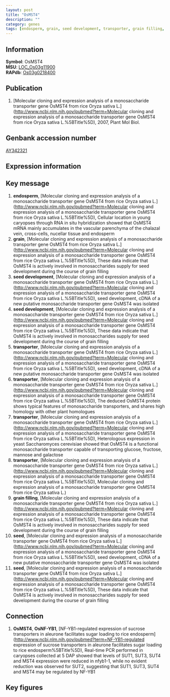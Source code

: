 ```yaml
---
layout: post
title: "OsMST4"
description: ""
category: genes
tags: [endosperm, grain, seed development, transporter, grain filling, seed, Gene]
---
```


## Information
__Symbol__: OsMST4  
__MSU__: [LOC_Os03g11900](http://rice.plantbiology.msu.edu/cgi-bin/ORF_infopage.cgi?orf=LOC_Os03g11900)  
__RAPdb__: [Os03g0218400](http://rapdb.dna.affrc.go.jp/viewer/gbrowse_details/irgsp1?name=Os03g0218400)  

## Publication
1. [Molecular cloning and expression analysis of a monosaccharide transporter gene OsMST4 from rice Oryza sativa L.](http://www.ncbi.nlm.nih.gov/pubmed?term=Molecular cloning and expression analysis of a monosaccharide transporter gene OsMST4 from rice Oryza sativa L.%5BTitle%5D), 2007, Plant Mol Biol.

## Genbank accession number
[AY342321](http://www.ncbi.nlm.nih.gov/nuccore/AY342321)  

## Expression information

## Key message
1. __endosperm__, [Molecular cloning and expression analysis of a monosaccharide transporter gene OsMST4 from rice Oryza sativa L.](http://www.ncbi.nlm.nih.gov/pubmed?term=Molecular cloning and expression analysis of a monosaccharide transporter gene OsMST4 from rice Oryza sativa L.%5BTitle%5D),  Cellular location in young caryopses through RNA in situ hybridization showed that OsMST4 mRNA mainly accumulates in the vascular parenchyma of the chalazal vein, cross-cells, nucellar tissue and endosperm
2. __grain__, [Molecular cloning and expression analysis of a monosaccharide transporter gene OsMST4 from rice Oryza sativa L.](http://www.ncbi.nlm.nih.gov/pubmed?term=Molecular cloning and expression analysis of a monosaccharide transporter gene OsMST4 from rice Oryza sativa L.%5BTitle%5D),  These data indicate that OsMST4 is actively involved in monosaccharides supply for seed development during the course of grain filling
3. __seed development__, [Molecular cloning and expression analysis of a monosaccharide transporter gene OsMST4 from rice Oryza sativa L.](http://www.ncbi.nlm.nih.gov/pubmed?term=Molecular cloning and expression analysis of a monosaccharide transporter gene OsMST4 from rice Oryza sativa L.%5BTitle%5D),  seed development, cDNA of a new putative monosaccharide transporter gene OsMST4 was isolated
4. __seed development__, [Molecular cloning and expression analysis of a monosaccharide transporter gene OsMST4 from rice Oryza sativa L.](http://www.ncbi.nlm.nih.gov/pubmed?term=Molecular cloning and expression analysis of a monosaccharide transporter gene OsMST4 from rice Oryza sativa L.%5BTitle%5D),  These data indicate that OsMST4 is actively involved in monosaccharides supply for seed development during the course of grain filling
5. __transporter__, [Molecular cloning and expression analysis of a monosaccharide transporter gene OsMST4 from rice Oryza sativa L.](http://www.ncbi.nlm.nih.gov/pubmed?term=Molecular cloning and expression analysis of a monosaccharide transporter gene OsMST4 from rice Oryza sativa L.%5BTitle%5D),  seed development, cDNA of a new putative monosaccharide transporter gene OsMST4 was isolated
6. __transporter__, [Molecular cloning and expression analysis of a monosaccharide transporter gene OsMST4 from rice Oryza sativa L.](http://www.ncbi.nlm.nih.gov/pubmed?term=Molecular cloning and expression analysis of a monosaccharide transporter gene OsMST4 from rice Oryza sativa L.%5BTitle%5D),  The deduced OsMST4 protein shows typical features of monosaccharide transporters, and shares high homology with other plant homologues
7. __transporter__, [Molecular cloning and expression analysis of a monosaccharide transporter gene OsMST4 from rice Oryza sativa L.](http://www.ncbi.nlm.nih.gov/pubmed?term=Molecular cloning and expression analysis of a monosaccharide transporter gene OsMST4 from rice Oryza sativa L.%5BTitle%5D),  Heterologous expression in yeast Saccharomyces cerevisiae showed that OsMST4 is a functional monosaccharide transporter capable of transporting glucose, fructose, mannose and galactose
8. __transporter__, [Molecular cloning and expression analysis of a monosaccharide transporter gene OsMST4 from rice Oryza sativa L.](http://www.ncbi.nlm.nih.gov/pubmed?term=Molecular cloning and expression analysis of a monosaccharide transporter gene OsMST4 from rice Oryza sativa L.%5BTitle%5D), Molecular cloning and expression analysis of a monosaccharide transporter gene OsMST4 from rice Oryza sativa L.)  
9. __grain filling__, [Molecular cloning and expression analysis of a monosaccharide transporter gene OsMST4 from rice Oryza sativa L.](http://www.ncbi.nlm.nih.gov/pubmed?term=Molecular cloning and expression analysis of a monosaccharide transporter gene OsMST4 from rice Oryza sativa L.%5BTitle%5D),  These data indicate that OsMST4 is actively involved in monosaccharides supply for seed development during the course of grain filling
10. __seed__, [Molecular cloning and expression analysis of a monosaccharide transporter gene OsMST4 from rice Oryza sativa L.](http://www.ncbi.nlm.nih.gov/pubmed?term=Molecular cloning and expression analysis of a monosaccharide transporter gene OsMST4 from rice Oryza sativa L.%5BTitle%5D),  seed development, cDNA of a new putative monosaccharide transporter gene OsMST4 was isolated
11. __seed__, [Molecular cloning and expression analysis of a monosaccharide transporter gene OsMST4 from rice Oryza sativa L.](http://www.ncbi.nlm.nih.gov/pubmed?term=Molecular cloning and expression analysis of a monosaccharide transporter gene OsMST4 from rice Oryza sativa L.%5BTitle%5D),  These data indicate that OsMST4 is actively involved in monosaccharides supply for seed development during the course of grain filling

## Connection
1. __OsMST4__, __OsNF-YB1__, [NF-YB1-regulated expression of sucrose transporters in aleurone facilitates sugar loading to rice endosperm](http://www.ncbi.nlm.nih.gov/pubmed?term=NF-YB1-regulated expression of sucrose transporters in aleurone facilitates sugar loading to rice endosperm%5BTitle%5D), Real-time PCR performed in caryopses collected at 5 DAP showed that levels of SUT1, SUT3, SUT4 and MST4 expression were reduced in nfyb1-1, while no evident reduction was observed for SUT2, suggesting that SUT1, SUT3, SUT4 and MST4 may be regulated by NF-YB1

## Key figures


